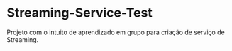 # Streaming-Service-Test
Projeto com o intuito de aprendizado em grupo para criação de serviço de Streaming.
